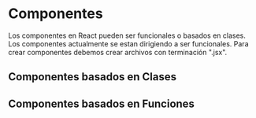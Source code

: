 # Componentes
Los componentes en React pueden ser funcionales o basados en clases. Los componentes actualmente se estan dirigiendo a ser funcionales.
Para crear componentes debemos crear archivos con terminación ".jsx".

## Componentes basados en Clases

## Componentes basados en Funciones